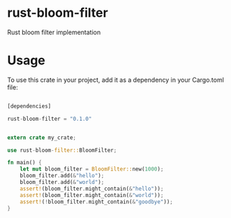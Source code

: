 # rust-bloom-filter
Rust bloom filter implementation


# Usage

To use this crate in your project, add it as a dependency in your Cargo.toml file:

```Rust

[dependencies]

rust-bloom-filter = "0.1.0"


extern crate my_crate;

use rust-bloom-filter::BloomFilter;

fn main() {
    let mut bloom_filter = BloomFilter::new(1000);
    bloom_filter.add(&"hello");
    bloom_filter.add(&"world");
    assert!(bloom_filter.might_contain(&"hello"));
    assert!(bloom_filter.might_contain(&"world"));
    assert!(!bloom_filter.might_contain(&"goodbye"));
}
